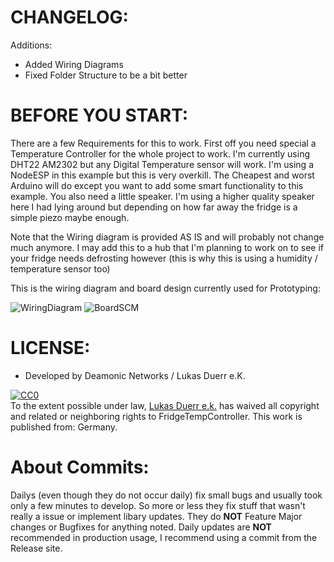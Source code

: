 CHANGELOG:
==================================================
Additions:
- Added Wiring Diagrams
- Fixed Folder Structure to be a bit better


BEFORE YOU START:
==================================================
There are a few Requirements for this to work.
First off you need special a Temperature Controller for the whole project to work.
I'm currently using DHT22 AM2302 but any Digital Temperature sensor will work.
I'm using a NodeESP in this example but this is very overkill. The Cheapest and worst Arduino will do except you want to add some
smart functionality to this example.
You also need a little speaker. I'm using a higher quality speaker here I had lying around but depending on how far away the fridge is a simple piezo maybe enough.

Note that the Wiring diagram is provided AS IS and will probably not change much anymore. I may add this to a hub that I'm planning to work on to see if your fridge needs defrosting however (this is why this is using a humidity / temperature sensor too)

This is the wiring diagram and board design currently used for Prototyping:

![**WiringDiagram**](https://i.imgur.com/2DzZ5vt.png)
![**BoardSCM**](https://i.imgur.com/uAVSCdW.png)



LICENSE: 
==================================================
* Developed by Deamonic Networks / Lukas Duerr e.K.
<p xmlns:dct="http://purl.org/dc/terms/" xmlns:vcard="http://www.w3.org/2001/vcard-rdf/3.0#">
  <a rel="license"
     href="http://creativecommons.org/publicdomain/zero/1.0/">
    <img src="https://licensebuttons.net/p/zero/1.0/88x31.png" style="border-style: none;" alt="CC0" />
  </a>
  <br />
  To the extent possible under law,
  <a rel="dct:publisher"
     href="https://creativecommons.org/share-your-work/public-domain/cc0/">
    <span property="dct:title">Lukas Duerr e.k.</span></a>
  has waived all copyright and related or neighboring rights to
  <span property="dct:title">FridgeTempController</span>.
This work is published from:
<span property="vcard:Country" datatype="dct:ISO3166"
      content="DE" about="https://creativecommons.org/share-your-work/public-domain/cc0/">
  Germany</span>.
</p>
 
 About Commits:
==================================================
Dailys (even though they do not occur daily) fix small bugs and usually took only a few minutes to develop. So more or less they fix stuff that wasn't really a issue or implement libary updates. They do **NOT** Feature Major changes or Bugfixes for anything noted. Daily updates are __**NOT**__ recommended in production usage, I recommend using a commit from the Release site.
